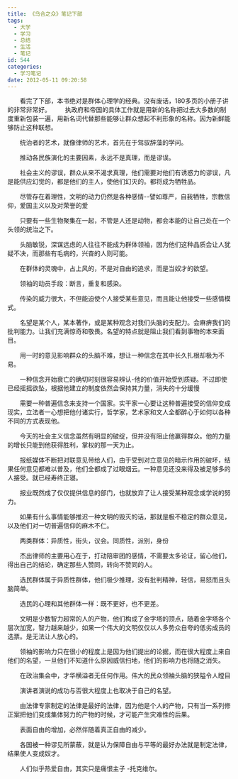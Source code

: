 ```yaml
---
title: 《乌合之众》笔记下部
tags:
  - 大学
  - 学习
  - 总结
  - 生活
  - 笔记
id: 544
categories:
  - 学习笔记
date: 2012-05-11 09:20:58
---
```


　　看完了下部，本书绝对是群体心理学的经典。没有废话，180多页的小册子讲的非常非常好。
　　执政府和帝国的具体工作就是用新的名称把过去大多数的制度重新包装一遍，用新名词代替那些能够让群众想起不利形象的名称。因为新鲜能够防止这种联想。

　　统治者的艺术，就像律师的艺术，首先在于驾驭辞藻的学问。

　　推动各民族演化的主要因素，永远不是真理，而是谬误。

　　社会主义的谬误，群众从来不渴求真理，他们需要对他们有诱惑力的谬误，凡是能供应幻觉的，都是他们的主人，使他们幻灭的。都将成为牺牲品。

　　尽管存在着理性，文明的动力仍然是各种感情--譬如尊严，自我牺牲，宗教信仰，爱国主义以及对荣誉的爱

　　只要有一些生物聚集在一起，不管是人还是动物，都会本能的让自己处在一个头领的统治之下。

　　头脑敏锐，深谋远虑的人往往不能成为群体领袖，因为他们这种品质会让人犹疑不决，而那些有毛病的，兴奋的人则可能。

　　在群体的灵魂中，占上风的，不是对自由的追求，而是当奴才的欲望。

　　领袖的动员手段：断言，重复和感染。

　　传染的威力很大，不但能迫使个人接受某些意见，而且能让他接受一些感情模式。

　　名望是某个人，某本著作，或是某种观念对我们头脑的支配力。会麻痹我们的批判能力。让我们充满惊奇和敬畏。名望的特点就是阻止我们看到事物的本来面目。

　　用一时的意见影响群众的头脑不难，想让一种信念在其中长久扎根却极为不易。

　　一种信念开始衰亡的确切时刻很容易辨认-他的价值开始受到质疑。不过即使已经摇摇欲坠，根据他建立的制度依然会保持其力量，消失的十分缓慢

　　需要一种普遍信念来支持一个国家。实干家一心要让这种普遍接受的信仰变成现实，立法者一心想把他付诸实行，哲学家，艺术家和文人全都醉心于如何以各种不同的方式表现他。

　　今天的社会主义信念虽然有明显的破绽，但并没有阻止他赢得群众。他的力量的增长只能到他获得胜利，掌权的那一天为止。

　　报纸媒体不断把对联意见带给人们，由于受到对立意见的暗示作用的破坏，结果任何意见都难以普及，他们全都成了过眼烟云。一种意见还没来得及被足够多的人接受。就已经寿终正寝。

　　报业既然成了仅仅提供信息的部门，也就放弃了让人接受某种观念或学说的努力。

　　如果有什么事情能够推迟一种文明的毁灭的话，那就是极不稳定的群众意见，以及他们对一切普遍信仰的麻木不仁。

　　两类群体：异质性，街头，议会。同质性，派别，身份

　　杰出律师的主要用心在于，打动陪审团的感情，不需要太多论证，留心他们，得出自己的结论，确定那些人赞同，转向不赞同的人。

　　选民群体属于异质性群体，他们极少推理，没有批判精神，轻信，易怒而且头脑简单。

　　选民的心理和其他群体一样：既不更好，也不更差。

　　文明是少数智力超常的人的产物，他们构成了金字塔的顶点，随着金字塔各个层次加宽，智力越来越少，如果一个伟大的文明仅仅以人多势众自夸的低劣成员的选票。是无法让人放心的。

　　领袖的影响力只在很小的程度上是因为他们提出的论据，而在很大程度上来自他们的名望，一旦他们不知道什么原因威信扫地，他们的影响力也将随之消失。

　　在政治集会中，才华横溢者无任何作用。伟大的民众领袖头脑的狭隘令人瞠目

　　演讲者演说的成功与否很大程度上也取决于自己的名望。

　　由法律专家制定的法律是最好的法律，因为他是个人的产物，只有当一系列修正案把他们变成集体努力的产物的时候，才可能产生灾难性的后果。

　　表面自由的增加，必然伴随着真正自由的减少。

　　各国被一种谬见所蒙蔽，就是认为保障自由与平等的最好办法就是制定法律，结果使人变成奴才。

　　人们似乎热爱自由，其实只是痛恨主子 -托克维尔。